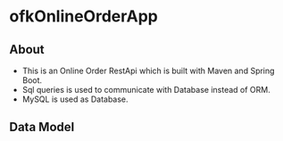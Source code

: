 # ofkOnlineOrderApp

## About

 - This is an Online Order RestApi which is built with Maven and Spring Boot.
 - Sql queries is used to communicate with Database instead of ORM.
 - MySQL is used as Database.
 
 
 ## Data Model
 
 
